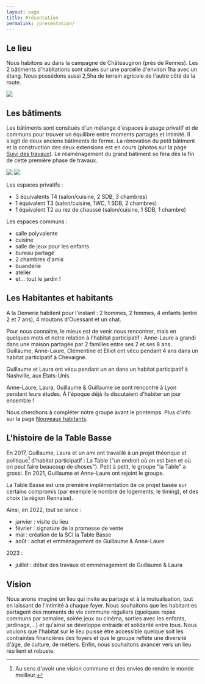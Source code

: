 ```yaml
---
layout: page
title: Présentation
permalink: /presentation/
---
```


## Le lieu
Nous habitons au dans la campagne de Châteaugiron (près de Rennes).
Les 2 bâtiments d'habitations sont situés sur une parcelle d'environ 1ha avec un étang. Nous possédons aussi 2,5ha de terrain agricole de l'autre côté de la route. 

![](../assets/images/facade.jpg)


## Les bâtiments
Les bâtiments sont consitués d'un mélange d'espaces à usage privatif et de communs pour trouver un équilibre entre moments partagés et intimité. Il s'agit de deux anciens bâtiments de ferme. La rénovation du petit bâtiment et la construction des deux extensions est en cours (photos sur la page [Suivi des travaux](../travaux)). Le réaménagement du grand bâtiment se fera dès la fin de cette première phase de travaux.

![](../assets/images/pcmi1.png)
![](../assets/images/pcmi2.png)


Les espaces privatifs :
 - 3 équivalents T4 (salon/cuisine, 2 SDB, 3 chambres)
 - 1 équivalent T3 (salon/cuisine, 1WC, 1 SDB, 2 chambres)
 - 1 équivalent T2 au rez de chaussé (salon/cuisine, 1 SDB, 1 chambre)

Les espaces communs : 
- salle polyvalente
- cuisine
- salle de jeux pour les enfants
- bureau partagé
- 2 chambres d'amis
- buanderie
- atelier
- et... tout le jardin !


## Les Habitantes et habitants
A la Demerie habitent pour l'instant : 2 hommes, 2 femmes, 4 enfants (entre 2 et 7 ans), 4 moutons d'Ouessant et un chat. 

Pour nous connaitre, le mieux est de venir nous rencontrer, mais en quelques mots et notre relation à l'habitat participatif :
Anne-Laure a grandi dans une maison partagée par 2 familles entre ses 2 et ses 8 ans.
Guillaume, Anne-Laure, Clémentine et Elliot ont vécu pendant 4 ans dans un habitat participatif à Chevaigné.

Guillaume et Laura ont vécu pendant un an dans un habitat participatif à Nashville, aux États-Unis.

Anne-Laure, Laura, Guillaume & Guillaume se sont rencontré à Lyon pendant leurs études. À l'époque déjà ils discutaient d'habiter un jour ensemble !

Nous cherchons à compléter notre groupe avant le printemps. Plus d'info sur la page [Nouveaux habitants](../nouveaux).

## L'histoire de la Table Basse

En 2017, Guillaume, Laura et un ami ont travaillé à un projet théorique et politique[^1] d'habitat participatif : La Table ("un endroit où on est bien et où on peut faire beaucoup de choses").
Petit à petit, le groupe "la Table" a grossi. En 2021, Guillaume et Anne-Laure ont rejoint le groupe.

[^1]: Au sens d'avoir une vision commune et des envies de rendre le monde meilleur.

La Table Basse est une première implémentation de ce projet basée sur certains compromis (par exemple le nombre de logements, le timing), et des choix (la région Rennaise).

Ainsi, en 2022, tout se lance :
- janvier : visite du lieu
- février : signature de la promesse de vente
- mai : création de la SCI la Table Basse
- août : achat et emménagement de Guillaume & Anne-Laure

2023 : 
- juillet : début des travaux et emménagement de Guillaume & Laura


## Vision
Nous avons imaginé un lieu qui invite au partage et à la mutualisation, tout en laissant de l'intimité à chaque foyer. Nous souhaitons que les habitant·es partagent des moments de vie commune réguliers (quelques repas communs par semaine, soirée jeux ou cinéma, sorties avec les enfants, jardinage,...) et qu'ainsi se développe entraide et solidarité entre tous. Nous voulons que l'habitat sur le lieu puisse être accessible quelque soit les contraintes financières des foyers et que le groupe reflète une diversité d'âge, de culture, de métiers. Enfin, nous souhaitons avancer vers un lieu résilient et robuste.
